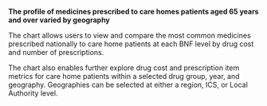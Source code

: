 __The profile of medicines prescribed to care homes patients aged 65 years and over varied by geography__

The chart allows users to view and compare the most common medicines prescribed nationally to care home patients at each BNF level by drug cost and number of prescriptions.

The chart also enables further explore drug cost and prescription item metrics for care home patients within a selected drug group, year, and geography. Geographies can be selected at either a region, ICS, or Local Authority level.
